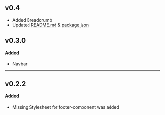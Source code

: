 ## v0.4

- Added Breadcrumb
- Updated [README.md](./README.md) & [package.json](./package.json)

## v0.3.0

#### Added

- Navbar

---

## v0.2.2

#### Added

- Missing Stylesheet for footer-component was added
